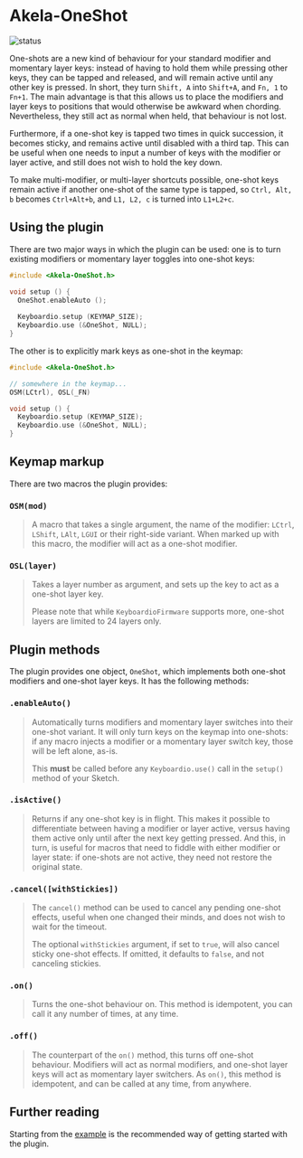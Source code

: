 # Akela-OneShot

![status][st:stable]

 [st:stable]: https://img.shields.io/badge/stable-✔-black.png?style=flat&colorA=44cc11&colorB=494e52
 [st:broken]: https://img.shields.io/badge/broken-X-black.png?style=flat&colorA=e05d44&colorB=494e52
 [st:experimental]: https://img.shields.io/badge/experimental----black.png?style=flat&colorA=dfb317&colorB=494e52

One-shots are a new kind of behaviour for your standard modifier and momentary
layer keys: instead of having to hold them while pressing other keys, they can
be tapped and released, and will remain active until any other key is pressed.
In short, they turn `Shift, A` into `Shift+A`, and `Fn, 1` to `Fn+1`. The main
advantage is that this allows us to place the modifiers and layer keys to
positions that would otherwise be awkward when chording. Nevertheless, they
still act as normal when held, that behaviour is not lost.

Furthermore, if a one-shot key is tapped two times in quick succession, it
becomes sticky, and remains active until disabled with a third tap. This can be
useful when one needs to input a number of keys with the modifier or layer
active, and still does not wish to hold the key down.

To make multi-modifier, or multi-layer shortcuts possible, one-shot keys remain
active if another one-shot of the same type is tapped, so `Ctrl, Alt, b` becomes
`Ctrl+Alt+b`, and `L1, L2, c` is turned into `L1+L2+c`.

## Using the plugin

There are two major ways in which the plugin can be used: one is to turn
existing modifiers or momentary layer toggles into one-shot keys:

```c++
#include <Akela-OneShot.h>

void setup () {
  OneShot.enableAuto ();
  
  Keyboardio.setup (KEYMAP_SIZE);
  Keyboardio.use (&OneShot, NULL);
}
```

The other is to explicitly mark keys as one-shot in the keymap:

```c++
#include <Akela-OneShot.h>

// somewhere in the keymap...
OSM(LCtrl), OSL(_FN)

void setup () {
  Keyboardio.setup (KEYMAP_SIZE);
  Keyboardio.use (&OneShot, NULL);
}
```

## Keymap markup

There are two macros the plugin provides: 

### `OSM(mod)`

> A macro that takes a single argument, the name of the modifier: `LCtrl`,
> `LShift`, `LAlt`, `LGUI` or their right-side variant. When marked up with this
> macro, the modifier will act as a one-shot modifier.

### `OSL(layer)`

> Takes a layer number as argument, and sets up the key to act as a one-shot
> layer key.
>
> Please note that while `KeyboardioFirmware` supports more, one-shot layers are
> limited to 24 layers only.

## Plugin methods

The plugin provides one object, `OneShot`, which implements both one-shot
modifiers and one-shot layer keys. It has the following methods:

### `.enableAuto()`

> Automatically turns modifiers and momentary layer switches into their one-shot
> variant. It will only turn keys on the keymap into one-shots: if any macro
> injects a modifier or a momentary layer switch key, those will be left alone,
> as-is.
>
> This **must** be called before any `Keyboardio.use()` call in the `setup()`
> method of your Sketch.

### `.isActive()`

> Returns if any one-shot key is in flight. This makes it possible to
> differentiate between having a modifier or layer active, versus having them
> active only until after the next key getting pressed. And this, in turn, is
> useful for macros that need to fiddle with either modifier or layer state: if
> one-shots are not active, they need not restore the original state.

### `.cancel([withStickies])`

> The `cancel()` method can be used to cancel any pending one-shot effects,
> useful when one changed their minds, and does not wish to wait for the
> timeout.
>
> The optional `withStickies` argument, if set to `true`, will also cancel
> sticky one-shot effects. If omitted, it defaults to `false`, and not canceling
> stickies.

### `.on()`

> Turns the one-shot behaviour on. This method is idempotent, you can call it
> any number of times, at any time.

### `.off()`

> The counterpart of the `on()` method, this turns off one-shot behaviour.
> Modifiers will act as normal modifiers, and one-shot layer keys will act as
> momentary layer switchers. As `on()`, this method is idempotent, and can be
> called at any time, from anywhere.

## Further reading

Starting from the [example][plugin:example] is the recommended way of getting
started with the plugin.

 [plugin:example]: https://github.com/keyboardio/Akela-OneShot/blob/master/examples/OneShot/OneShot.ino
